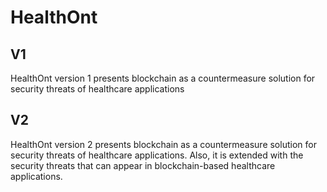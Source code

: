 # HealthOnt
## V1
HealthOnt version 1 presents blockchain as a countermeasure solution for security threats of healthcare applications

## V2
HealthOnt version 2 presents blockchain as a countermeasure solution for security threats of healthcare applications. Also, it is extended with the security threats that can appear in blockchain-based healthcare applications.
